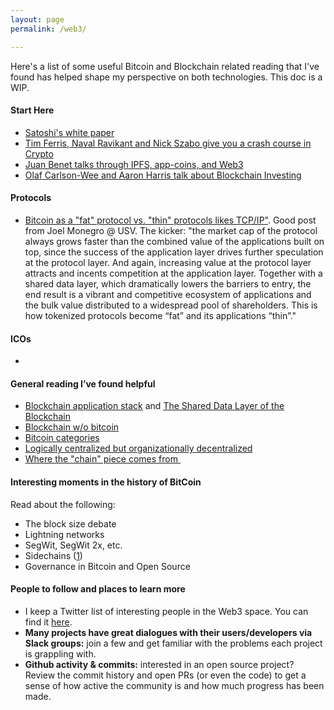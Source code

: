 ```yaml
---
layout: page
permalink: /web3/

---
```



Here's a list of some useful Bitcoin and Blockchain related reading that I've found has helped shape my perspective on both technologies. This doc is a WIP.

#### Start Here
- [Satoshi's white paper][1]
- [Tim Ferris, Naval Ravikant and Nick Szabo give you a crash course in Crypto][2]
- [Juan Benet talks through IPFS, app-coins, and Web3][3] 
- [Olaf Carlson-Wee and Aaron Harris talk about Blockchain Investing][4]

#### Protocols
- [Bitcoin as a "fat" protocol vs. "thin" protocols likes TCP/IP"][5]. Good post from Joel Monegro @ USV. The kicker: "the market cap of the protocol always grows faster than the combined value of the applications built on top, since the success of the application layer drives further speculation at the protocol layer. And again, increasing value at the protocol layer attracts and incents competition at the application layer. Together with a shared data layer, which dramatically lowers the barriers to entry, the end result is a vibrant and competitive ecosystem of applications and the bulk value distributed to a widespread pool of shareholders. This is how tokenized protocols become “fat” and its applications “thin”."

#### ICOs
- 

#### General reading I’ve found helpful
- [Blockchain application stack][6] and [The Shared Data Layer of the Blockchain][7] 
- [Blockchain w/o bitcoin][8] 
- [Bitcoin categories][9] 
- [Logically centralized but organizationally decentralized][10] 
- [Where the "chain" piece comes from ][11]

#### Interesting moments in the history of BitCoin
Read about the following:
- The block size debate
- Lightning networks
- SegWit, SegWit 2x, etc.
- Sidechains ([1][12])
- Governance in Bitcoin and Open Source

#### People to follow and places to learn more
- I keep a Twitter list of interesting people in the Web3 space. You can find it [here][13].
- **Many projects have great dialogues with their users/developers via Slack groups:** join a few and get familiar with the problems each project is grappling with.
- **Github activity & commits:** interested in an open source project? Review the commit history and open PRs (or even the code) to get a sense of how active the community is and how much progress has been made.

[1]:	https://bitcoin.org/bitcoin.pdf
[2]:	[https://tim.blog/2017/06/04/nick-szabo/]
[3]:	[https://www.youtube.com/watch?v=iUVLuXjPAfg]
[4]:	[https://www.youtube.com/watch?v=9SYVX2wcMVM]
[5]:	https://www.usv.com/blog/fat-protocols
[6]:	http://joel.mn/post/103546215249/the-blockchain-application-stack
[7]:	http://joel.mn/post/104755282493/the-shared-data-layer-of-the-blockchain
[8]:	https://prestonbyrne.com/2015/04/08/blockchain-without-bitcoin-is-now-a-thing/
[9]:	http://cdixon.org/2014/03/13/four-categories-of-bitcoin-inspired-projects/
[10]:	http://continuations.com/post/105272022635/bitcoin-clarifying-the-foundational-innovation-of
[11]:	http://thegongshow.tumblr.com/post/93146109030/blockchain-origins
[12]:	https://techcrunch.com/2014/04/19/bitcoin-2-0-unleash-the-sidechains/
[13]:	https://twitter.com/ckurdziel/lists/coinznchainz
